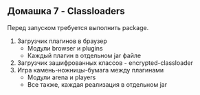 ## Домашка 7 - Classloaders

Перед запуском требуется выполнить package.

1. Загрузчик плагинов в браузер
   - Модули browser и plugins
   - Каждый плагин в отдельном jar файле
2. Загрузчик зашифрованных классов - encrypted-classloader
3. Игра камень-ножницы-бумага между плагинами
   - Модули arena и players
   - Все также, каждая реализация в отдельном jar